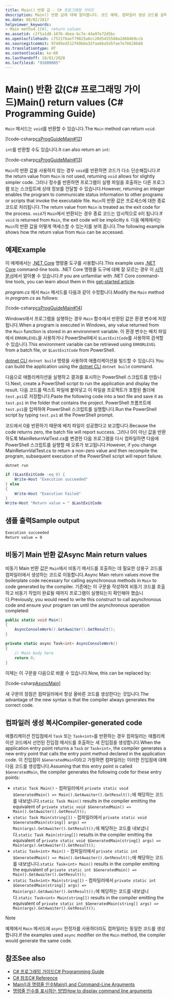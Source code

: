 ```yaml
---
title: Main() 반환 값 - C# 프로그래밍 가이드
description: Main() 반환 값에 대해 알아봅니다. 코드 예제, 컴파일러 생성 코드를 살펴보고 사용 가능한 추가 리소스를 확인합니다.
ms.date: 08/02/2017
helpviewer_keywords:
- Main method [C#], return values
ms.assetid: c2f5a1d8-1676-4bea-bc7e-44a97e72d5bc
ms.openlocfilehash: c7521f6aef79825a8cc20d5455588a2d684b9ccb
ms.sourcegitcommit: 97405ed212f69b0a32faa66a5d5fae7e76628b68
ms.translationtype: HT
ms.contentlocale: ko-KR
ms.lasthandoff: 10/01/2020
ms.locfileid: "91609605"
---
```

# <a name="main-return-values-c-programming-guide"></a><span data-ttu-id="3717f-104">Main() 반환 값(C# 프로그래밍 가이드)</span><span class="sxs-lookup"><span data-stu-id="3717f-104">Main() return values (C# Programming Guide)</span></span>

<span data-ttu-id="3717f-105">`Main` 메서드는 `void`를 반환할 수 있습니다.</span><span class="sxs-lookup"><span data-stu-id="3717f-105">The `Main` method can return `void`:</span></span>

 [!code-csharp[csProgGuideMain#12](~/samples/snippets/csharp/VS_Snippets_VBCSharp/csProgGuideMain/CS/Class3.cs#12)]

<span data-ttu-id="3717f-106">`int`를 반환할 수도 있습니다.</span><span class="sxs-lookup"><span data-stu-id="3717f-106">It can also return an `int`:</span></span>

 [!code-csharp[csProgGuideMain#13](~/samples/snippets/csharp/VS_Snippets_VBCSharp/csProgGuideMain/CS/Class3.cs#13)]

<span data-ttu-id="3717f-107">`Main`의 반환 값을 사용하지 않는 경우 `void`를 반환하면 코드가 다소 단순해집니다.</span><span class="sxs-lookup"><span data-stu-id="3717f-107">If the return value from `Main` is not used, returning `void` allows for slightly simpler code.</span></span> <span data-ttu-id="3717f-108">그러나 정수를 반환하면 프로그램이 실행 파일을 호출하는 다른 프로그램 또는 스크립트에 상태 정보를 전달할 수 있습니다.</span><span class="sxs-lookup"><span data-stu-id="3717f-108">However, returning an integer enables the program to communicate status information to other programs or scripts that invoke the executable file.</span></span> <span data-ttu-id="3717f-109">`Main`의 반환 값은 프로세스에 대한 종료 코드로 처리됩니다.</span><span class="sxs-lookup"><span data-stu-id="3717f-109">The return value from `Main` is treated as the exit code for the process.</span></span> <span data-ttu-id="3717f-110">`void`가 `Main`에서 반환되는 경우 종료 코드는 암시적으로 `0`이 됩니다.</span><span class="sxs-lookup"><span data-stu-id="3717f-110">If `void` is returned from `Main`, the exit code will be implicitly `0`.</span></span> <span data-ttu-id="3717f-111">다음 예제에서는 `Main`의 반환 값을 어떻게 액세스할 수 있는지를 보여 줍니다.</span><span class="sxs-lookup"><span data-stu-id="3717f-111">The following example shows how the return value from `Main` can be accessed.</span></span>

## <a name="example"></a><span data-ttu-id="3717f-112">예제</span><span class="sxs-lookup"><span data-stu-id="3717f-112">Example</span></span>

<span data-ttu-id="3717f-113">이 예제에서는 [.NET Core](../../../core/introduction.md) 명령줄 도구를 사용합니다.</span><span class="sxs-lookup"><span data-stu-id="3717f-113">This example uses [.NET Core](../../../core/introduction.md) command-line tools.</span></span> <span data-ttu-id="3717f-114">.NET Core 명령줄 도구에 대해 잘 모르는 경우 이 [시작 문서](../../../core/tutorials/with-visual-studio-code.md)에서 알아볼 수 있습니다.</span><span class="sxs-lookup"><span data-stu-id="3717f-114">If you are unfamiliar with .NET Core command-line tools, you can learn about them in this [get-started article](../../../core/tutorials/with-visual-studio-code.md).</span></span>

<span data-ttu-id="3717f-115">*program.cs* 에서 `Main` 메서드를 다음과 같이 수정합니다.</span><span class="sxs-lookup"><span data-stu-id="3717f-115">Modify the `Main` method in *program.cs* as follows:</span></span>

 [!code-csharp[csProgGuideMain#14](~/samples/snippets/csharp/VS_Snippets_VBCSharp/csProgGuideMain/CS/Class3.cs#14)]

<span data-ttu-id="3717f-116">Windows에서 프로그램을 실행하는 경우 `Main` 함수에서 반환된 값은 환경 변수에 저장됩니다.</span><span class="sxs-lookup"><span data-stu-id="3717f-116">When a program is executed in Windows, any value returned from the `Main` function is stored in an environment variable.</span></span> <span data-ttu-id="3717f-117">이 환경 변수는 배치 파일에서 `ERRORLEVEL`을 사용하거나 PowerShell에서 `$LastExitCode`를 사용하여 검색할 수 있습니다.</span><span class="sxs-lookup"><span data-stu-id="3717f-117">This environment variable can be retrieved using `ERRORLEVEL` from a batch file, or `$LastExitCode` from PowerShell.</span></span>

<span data-ttu-id="3717f-118">[dotnet CLI](../../../core/tools/dotnet.md) `dotnet build` 명령을 사용하여 애플리케이션을 빌드할 수 있습니다.</span><span class="sxs-lookup"><span data-stu-id="3717f-118">You can build the application using the [dotnet CLI](../../../core/tools/dotnet.md) `dotnet build` command.</span></span>

<span data-ttu-id="3717f-119">다음으로 애플리케이션을 실행하고 결과를 표시하는 PowerShell 스크립트를 만듭니다.</span><span class="sxs-lookup"><span data-stu-id="3717f-119">Next, create a PowerShell script to run the application and display the result.</span></span> <span data-ttu-id="3717f-120">다음 코드를 텍스트 파일에 붙여넣고 이 파일을 프로젝트가 포함된 폴더에 `test.ps1`로 저장합니다.</span><span class="sxs-lookup"><span data-stu-id="3717f-120">Paste the following code into a text file and save it as `test.ps1` in the folder that contains the project.</span></span> <span data-ttu-id="3717f-121">PowerShell 프롬프트에 `test.ps1`을 입력하여 PowerShell 스크립트를 실행합니다.</span><span class="sxs-lookup"><span data-stu-id="3717f-121">Run the PowerShell script by typing `test.ps1` at the PowerShell prompt.</span></span>

<span data-ttu-id="3717f-122">코드에서 0을 반환하기 때문에 배치 파일이 성공했다고 보고합니다.</span><span class="sxs-lookup"><span data-stu-id="3717f-122">Because the code returns zero, the batch file will report success.</span></span> <span data-ttu-id="3717f-123">그러나 0이 아닌 값을 반환하도록 MainReturnValTest.cs를 변경한 다음 프로그램을 다시 컴파일하면 다음에 PowerShell 스크립트를 실행할 때 오류가 보고됩니다.</span><span class="sxs-lookup"><span data-stu-id="3717f-123">However, if you change MainReturnValTest.cs to return a non-zero value and then recompile the program, subsequent execution of the PowerShell script will report failure.</span></span>

```dotnetcli
dotnet run
```

```powershell
if ($LastExitCode -eq 0) {
    Write-Host "Execution succeeded"
} else
{
    Write-Host "Execution Failed"
}
Write-Host "Return value = " $LastExitCode
```

## <a name="sample-output"></a><span data-ttu-id="3717f-124">샘플 출력</span><span class="sxs-lookup"><span data-stu-id="3717f-124">Sample output</span></span>

```txt
Execution succeeded
Return value = 0
```

## <a name="async-main-return-values"></a><span data-ttu-id="3717f-125">비동기 Main 반환 값</span><span class="sxs-lookup"><span data-stu-id="3717f-125">Async Main return values</span></span>

<span data-ttu-id="3717f-126">비동기 Main 반환 값은 `Main`에서 비동기 메서드를 호출하는 데 필요한 상용구 코드를 컴파일러에서 생성하는 코드로 이동합니다.</span><span class="sxs-lookup"><span data-stu-id="3717f-126">Async Main return values move the boilerplate code necessary for calling asynchronous methods in `Main` to code generated by the compiler.</span></span> <span data-ttu-id="3717f-127">기존에는 이 구문을 작성하여 비동기 코드를 호출하고 비동기 작업이 완료될 때까지 프로그램이 실행되는지 확인해야 했습니다.</span><span class="sxs-lookup"><span data-stu-id="3717f-127">Previously, you would need to write this construct to call asynchronous code and ensure your program ran until the asynchronous operation completed:</span></span>

```csharp
public static void Main()
{
    AsyncConsoleWork().GetAwaiter().GetResult();
}

private static async Task<int> AsyncConsoleWork()
{
    // Main body here
    return 0;
}
```

<span data-ttu-id="3717f-128">이제는 이 구문을 다음으로 바꿀 수 있습니다.</span><span class="sxs-lookup"><span data-stu-id="3717f-128">Now, this can be replaced by:</span></span>

[!code-csharp[AsyncMain](../../../../samples/snippets/csharp/main-arguments/program.cs#AsyncMain)]

<span data-ttu-id="3717f-129">새 구문의 장점은 컴파일러에서 항상 올바른 코드를 생성한다는 것입니다.</span><span class="sxs-lookup"><span data-stu-id="3717f-129">The advantage of the new syntax is that the compiler always generates the correct code.</span></span>

## <a name="compiler-generated-code"></a><span data-ttu-id="3717f-130">컴파일러 생성 복사</span><span class="sxs-lookup"><span data-stu-id="3717f-130">Compiler-generated code</span></span>

<span data-ttu-id="3717f-131">애플리케이션 진입점에서 `Task` 또는 `Task<int>`를 반환하는 경우 컴파일러는 애플리케이션 코드에서 선언된 진입점 메서드를 호출하는 새 진입점을 생성합니다.</span><span class="sxs-lookup"><span data-stu-id="3717f-131">When the application entry point returns a `Task` or `Task<int>`, the compiler generates a new entry point that calls the entry point method declared in the application code.</span></span> <span data-ttu-id="3717f-132">이 진입점이 `$GeneratedMain`이라고 가정하면 컴파일러는 이러한 진입점에 대해 다음 코드를 생성합니다.</span><span class="sxs-lookup"><span data-stu-id="3717f-132">Assuming that this entry point is called `$GeneratedMain`, the compiler generates the following code for these entry points:</span></span>

- <span data-ttu-id="3717f-133">`static Task Main()` - 컴파일러에서 `private static void $GeneratedMain() => Main().GetAwaiter().GetResult();`에 해당하는 코드를 내보냅니다.</span><span class="sxs-lookup"><span data-stu-id="3717f-133">`static Task Main()` results in the compiler emitting the equivalent of `private static void $GeneratedMain() => Main().GetAwaiter().GetResult();`</span></span>
- <span data-ttu-id="3717f-134">`static Task Main(string[])` - 컴파일러에서 `private static void $GeneratedMain(string[] args) => Main(args).GetAwaiter().GetResult();`에 해당하는 코드를 내보냅니다.</span><span class="sxs-lookup"><span data-stu-id="3717f-134">`static Task Main(string[])` results in the compiler emitting the equivalent of `private static void $GeneratedMain(string[] args) => Main(args).GetAwaiter().GetResult();`</span></span>
- <span data-ttu-id="3717f-135">`static Task<int> Main()` - 컴파일러에서 `private static int $GeneratedMain() => Main().GetAwaiter().GetResult();`에 해당하는 코드를 내보냅니다.</span><span class="sxs-lookup"><span data-stu-id="3717f-135">`static Task<int> Main()` results in the compiler emitting the equivalent of `private static int $GeneratedMain() => Main().GetAwaiter().GetResult();`</span></span>
- <span data-ttu-id="3717f-136">`static Task<int> Main(string[])` - 컴파일러에서 `private static int $GeneratedMain(string[] args) => Main(args).GetAwaiter().GetResult();`에 해당하는 코드를 내보냅니다.</span><span class="sxs-lookup"><span data-stu-id="3717f-136">`static Task<int> Main(string[])` results in the compiler emitting the equivalent of `private static int $GeneratedMain(string[] args) => Main(args).GetAwaiter().GetResult();`</span></span>

> [!NOTE]
><span data-ttu-id="3717f-137">예제에서 `Main` 메서드에 `async` 한정자를 사용하더라도 컴파일러는 동일한 코드를 생성합니다.</span><span class="sxs-lookup"><span data-stu-id="3717f-137">If the examples used `async` modifier on the `Main` method, the compiler would generate the same code.</span></span>

## <a name="see-also"></a><span data-ttu-id="3717f-138">참조</span><span class="sxs-lookup"><span data-stu-id="3717f-138">See also</span></span>

- [<span data-ttu-id="3717f-139">C# 프로그래밍 가이드</span><span class="sxs-lookup"><span data-stu-id="3717f-139">C# Programming Guide</span></span>](../index.md)
- [<span data-ttu-id="3717f-140">C# 참조</span><span class="sxs-lookup"><span data-stu-id="3717f-140">C# Reference</span></span>](../index.md)
- [<span data-ttu-id="3717f-141">Main()과 명령줄 인수</span><span class="sxs-lookup"><span data-stu-id="3717f-141">Main() and Command-Line Arguments</span></span>](index.md)
- [<span data-ttu-id="3717f-142">명령줄 인수를 표시하는 방법</span><span class="sxs-lookup"><span data-stu-id="3717f-142">How to display command line arguments</span></span>](./how-to-display-command-line-arguments.md)
